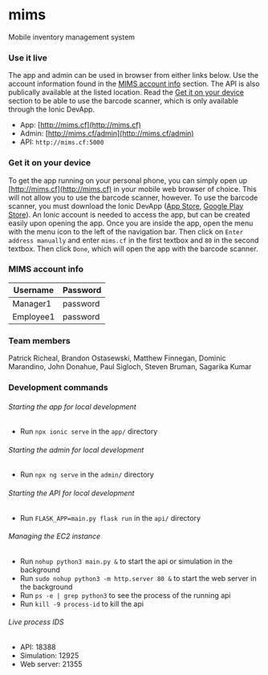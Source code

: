 # mims
Mobile inventory management system

### Use it live
The app and admin can be used in browser from either links below. Use the account information found in the [MIMS account info](https://github.com/pricheal/mims/blob/master/README.md#mims-account-info) section. The API is also publically available at the listed location. 
Read the [Get it on your device](https://github.com/pricheal/mims/blob/master/README.md#get-it-on-your-device) section to be able to use the barcode scanner, which is only available through the Ionic DevApp.

* App: [http://mims.cf](http://mims.cf)
* Admin: [http://mims.cf/admin](http://mims.cf/admin)
* API: `http://mims.cf:5000`

### Get it on your device
To get the app running on your personal phone, you can simply open up [http://mims.cf](http://mims.cf) in your mobile web browser of choice. This will not allow you to use the barcode scanner, however. To use the barcode scanner, you must download the Ionic DevApp ([App Store](https://itunes.apple.com/us/app/ionic-devapp/id1233447133?mt=8), [Google Play Store](https://play.google.com/store/apps/details?id=io.ionic.devapp&hl=en_US)). An Ionic account is needed to access the app, but can be created easily upon opening the app. Once you are inside the app, open the menu with the menu icon to the left of the navigation bar. Then click on `Enter address manually` and enter `mims.cf` in the first textbox and `80` in the second textbox. Then click `Done`, which will open the app with the barcode scanner.

### MIMS account info

| Username  | Password |
|-----------|----------|
| Manager1  | password |
| Employee1 | password |

### Team members
Patrick Richeal, Brandon Ostasewski, Matthew Finnegan, Dominic Marandino, John Donahue, Paul Sigloch, Steven Bruman, Sagarika Kumar

### Development commands

###### Starting the app for local development
* Run `npx ionic serve` in the `app/` directory

###### Starting the admin for local development
* Run `npx ng serve` in the `admin/` directory

###### Starting the API for local development
* Run `FLASK_APP=main.py flask run` in the `api/` directory

###### Managing the EC2 instance
* Run `nohup python3 main.py &` to start the api or simulation in the background
* Run `sudo nohup python3 -m http.server 80 &` to start the web server in the background
* Run `ps -e | grep python3` to see the process of the running api
* Run `kill -9 process-id` to kill the api

###### Live process IDS
* API: 18388
* Simulation: 12925
* Web server: 21355
